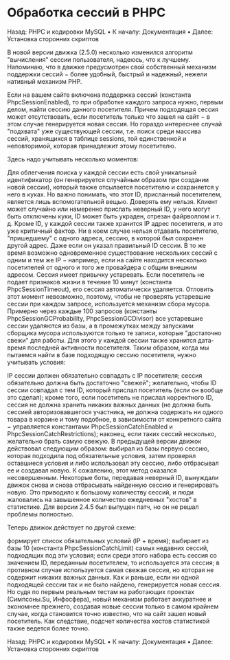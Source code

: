 # Обработка сессий в PHPC

Назад: PHPC и кодировки MySQL • К началу: Документация • Далее: Установка сторонних скриптов

В новой версии движка (2.5.0) несколько изменился алгоритм "вычисления" сессии пользователя, надеюсь, что к лучшему. Напоминаю, что в движке предусмотрен свой собственный механизм поддержки сессий − более удобный, быстрый и надежный, нежели нативный механизм PHP.

Если на вашем сайте включена поддержка сессий (константа PhpcSessionEnabled), то при обработке каждого запроса нужно, первым делом, найти сессию данного посетителя. Причем подходящая сессия может отсутствовать, если посетитель только что зашел на сайт − в этом случае генерируется новая сессия. Но гораздо интереснее случай "подхвата" уже существующей сессии, т.е. поиск среди массива сессий, хранящихся в таблице sessions, той единственной и неповторимой, которая принадлежит этому посетителю.

Здесь надо учитывать несколько моментов:

Для облегчения поиска у каждой сессии есть свой уникальный идентификатор (он генерируется случайным образом при создании новой сессии), который также отсылается посетителю и сохраняется у него в куках. Но важно понимать, что этот ID, присланный посетителем, является лишь вспомогательной вещью. Доверять ему нельзя. Клиент может случайно или намеренно прислать неверный ID, у него могут быть отключены куки, ID может быть украден, отрезан файрволлом и т. д.
Кроме ID, у каждой сессии также хранится IP адрес посетителя, и это уже критичный фактор. Ни в коем случае нельзя отдавать посетителю, "пришедшему" с одного адреса, сессию, в которой был сохранен другой адрес. Даже если он указал правильный ID сессии. В то же время возможно одновременное существование нескольких сессий с одним и тем же IP − например, если на сайте находится несколько посетителей от одного и того же провайдера с общим внешним адресом.
Сессия имеет привычку устаревать. Если посетитель не подает признаков жизни в течение 10 минут (константа PhpcSessionTimeout), его сессия автоматически удаляется. Отловить этот момент невозможно, поэтому, чтобы не проверять устаревшие сессии при каждом запросе, используется механизм сбора мусора. Примерно через каждые 100 запросов (константы PhpcSessionGCProbability, PhpcSessionGCDivisor) все устаревшие сессии удаляются из базы, а в промежутках между запусками сборщика мусора используются только те записи, которые "достаточно свежи" для работы. Для этого у каждой сессии также хранится дата-время последней активности посетителя.
Таким образом, когда мы пытаемся найти в базе подходящую сессию посетителя, нужно учитывать условия:

IP сессии должен обязательно совпадать с IP посетителя;
сессия обязательно должна быть достаточно "свежей";
желательно, чтобы ID сессии совпадал с тем ID, который прислал посетитель (если он вообще это сделал);
кроме того, если посетитель не прислал корректного ID, сессия не должна хранить никаких важных данных (не должна быть сессией авторизовавшегося участника, не должна содержать ни одного товара в корзине и тому подобное, в зависимости от конкретного сайта − управляется константами PhpcSessionCatchEnabled и PhpcSessionCatchRestrictions);
наконец, если таких сессий несколько, желательно брать самую свежую.
В предыдущей версии движок действовал следующим образом: выбирал из базы первую сессию, которая подходила под обязательные условия, затем проверял оставшиеся условия и либо использовал эту сессию, либо отбрасывал ее и создавал новую. К сожалению, этот метод оказался несовершенным. Некоторые боты, передавая неверный ID, вынуждали движок снова и снова отбрасывать найденную сессию и генерировать новую. Это приводило к большому количеству сессий, и люди жаловались на завышенное количество ежедневных "хостов" в статистике. Для версии 2.4.5 был выпущен патч, но он не решал проблемы полностью.

Теперь движок действует по другой схеме:

формирует список обязательных условий (IP + время);
выбирает из базы 10 (константа PhpcSessionCatchLimit) самых недавних сессий, подходящих под эти условия;
если среди этого набора есть сессия со значением ID, переданным посетителем, то используется эта сессия;
в противном случае используется самая свежая сессия, но которая не содержит никаких важных данных.
Как и раньше, если ни одной подходящей сессии так и не было найдено, генерируется новая сессия. Но судя по первым реальным тестам на работающих проектах (Симпсоны.Su, Инфосфера), новый механизм работает аккуратнее и экономнее прежнего, создавая новые сессии только в самом крайнем случае, когда становится точно известно, что на сайт зашел новый посетитель. Как следствие, подсчет количества хостов статистикой также ведется более точно.

Назад: PHPC и кодировки MySQL • К началу: Документация • Далее: Установка сторонних скриптов